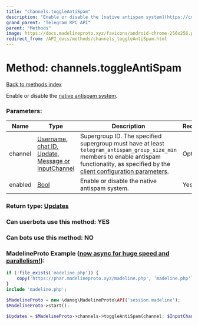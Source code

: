 ```yaml
---
title: "channels.toggleAntiSpam"
description: "Enable or disable the [native antispam system](https://core.telegram.org/api/antispam)."
grand_parent: "Telegram RPC API"
parent: "Methods"
image: https://docs.madelineproto.xyz/favicons/android-chrome-256x256.png
redirect_from: /API_docs/methods/channels_toggleAntiSpam.html
---
```

# Method: channels.toggleAntiSpam
[Back to methods index](index.html)



Enable or disable the [native antispam system](https://core.telegram.org/api/antispam).

### Parameters:

| Name     |    Type       | Description | Required |
|----------|---------------|-------------|----------|
|channel|[Username, chat ID, Update, Message or InputChannel](/API_docs/types/InputChannel.html) | Supergroup ID. The specified supergroup must have at least `telegram_antispam_group_size_min` members to enable antispam functionality, as specified by the [client configuration parameters](https://core.telegram.org/api/config#client-configuration). | Optional|
|enabled|[Bool](/API_docs/types/Bool.html) | Enable or disable the native antispam system. | Yes|


### Return type: [Updates](/API_docs/types/Updates.html)

### Can userbots use this method: **YES**

### Can bots use this method: **NO**


### MadelineProto Example ([now async for huge speed and parallelism!](https://docs.madelineproto.xyz/docs/ASYNC.html)):


```php
if (!file_exists('madeline.php')) {
    copy('https://phar.madelineproto.xyz/madeline.php', 'madeline.php');
}
include 'madeline.php';

$MadelineProto = new \danog\MadelineProto\API('session.madeline');
$MadelineProto->start();

$Updates = $MadelineProto->channels->toggleAntiSpam(channel: $InputChannel, enabled: $Bool, );
```

